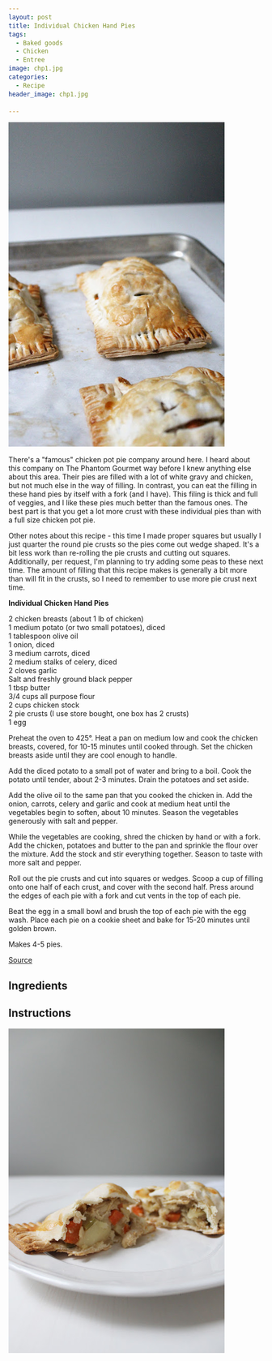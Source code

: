 ```yaml
---
layout: post
title: Individual Chicken Hand Pies
tags:
  - Baked goods
  - Chicken
  - Entree
image: chp1.jpg
categories:
  - Recipe
header_image: chp1.jpg

---
```


![Image of Individual Chicken Hand Pies.](/upload/chp1.jpg)

There's a "famous" chicken pot pie company around here. I heard about this company on The Phantom Gourmet way before I knew anything else about this area. Their pies are filled with a lot of white gravy and chicken, but not much else in the way of filling. In contrast, you can eat the filling in these hand pies by itself with a fork (and I have). This filing is thick and full of veggies, and I like these pies much better than the famous ones. The best part is that you get a lot more crust with these individual pies than with a full size chicken pot pie.  
  
Other notes about this recipe - this time I made proper squares but usually I just quarter the round pie crusts so the pies come out wedge shaped. It's a bit less work than re-rolling the pie crusts and cutting out squares. Additionally, per request, I'm planning to try adding some peas to these next time. The amount of filling that this recipe makes is generally a bit more than will fit in the crusts, so I need to remember to use more pie crust next time.  
  

  

**Individual Chicken Hand Pies**  
  
2 chicken breasts (about 1 lb of chicken)  
1 medium potato (or two small potatoes), diced  
1 tablespoon olive oil  
1 onion, diced  
3 medium carrots, diced  
2 medium stalks of celery, diced  
2 cloves garlic  
Salt and freshly ground black pepper  
1 tbsp butter  
3/4 cups all purpose flour  
2 cups chicken stock  
2 pie crusts (I use store bought, one box has 2 crusts)  
1 egg  
  
Preheat the oven to 425°. Heat a pan on medium low and cook the chicken breasts, covered, for 10-15 minutes until cooked through. Set the chicken breasts aside until they are cool enough to handle.  
  
Add the diced potato to a small pot of water and bring to a boil. Cook the potato until tender, about 2-3 minutes. Drain the potatoes and set aside.  
  
Add the olive oil to the same pan that you cooked the chicken in. Add the onion, carrots, celery and garlic and cook at medium heat until the vegetables begin to soften, about 10 minutes. Season the vegetables generously with salt and pepper.  
  
While the vegetables are cooking, shred the chicken by hand or with a fork. Add the chicken, potatoes and butter to the pan and sprinkle the flour over the mixture. Add the stock and stir everything together. Season to taste with more salt and pepper.  
  
Roll out the pie crusts and cut into squares or wedges. Scoop a cup of filling onto one half of each crust, and cover with the second half. Press around the edges of each pie with a fork and cut vents in the top of each pie.  
  
Beat the egg in a small bowl and brush the top of each pie with the egg wash. Place each pie on a cookie sheet and bake for 15-20 minutes until golden brown.  
  
Makes 4-5 pies.  
  
[Source](http://rachelschultz.com/2013/01/20/chicken-hand-pies/)


## Ingredients



## Instructions







![Image of Individual Chicken Hand Pies.](/upload/chp2.jpg)